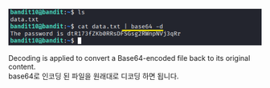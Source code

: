 ![image break](/Pictur/Level10/bandit1.png) <br>

Decoding is applied to convert a Base64-encoded file back to its original content.<br>
base64로 인코딩 된 파일을 원래대로 디코딩 하면 됩니다.
